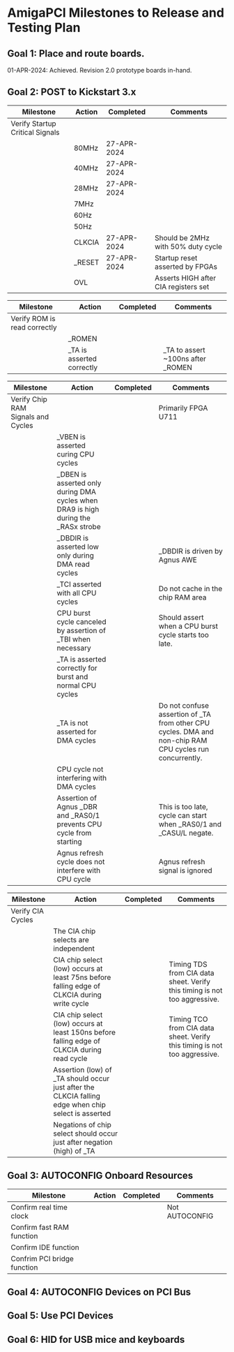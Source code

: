 # AmigaPCI Milestones to Release and Testing Plan

## Goal 1: Place and route boards.

01-APR-2024: Achieved. Revision 2.0 prototype boards in-hand.

## Goal 2: POST to Kickstart 3.x

Milestone|Action|Completed|Comments
-|-|-|-
Verify Startup Critical Signals|||
||80MHz|27-APR-2024|
||40MHz|27-APR-2024|
||28MHz|27-APR-2024|
||7MHz||
||60Hz||
||50Hz||
||CLKCIA|27-APR-2024|Should be 2MHz with 50% duty cycle
||_RESET|27-APR-2024|Startup reset asserted by FPGAs
||OVL||Asserts HIGH after CIA registers set

Milestone|Action|Completed|Comments
-|-|-|-
Verify ROM is read correctly|||
||_ROMEN||
||_TA is asserted correctly||_TA to assert ~100ns after _ROMEN

Milestone|Action|Completed|Comments
-|-|-|-
Verify Chip RAM Signals and Cycles|||Primarily FPGA U711
||_VBEN is asserted curing CPU cycles
||_DBEN is asserted only during DMA cycles when DRA9 is high during the _RASx strobe
||_DBDIR is asserted low only during DMA read cycles||_DBDIR is driven by Agnus AWE
||_TCI asserted with all CPU cycles||Do not cache in the chip RAM area
||CPU burst cycle canceled by assertion of _TBI when necessary||Should assert when a CPU burst cycle starts too late.
||_TA is asserted correctly for burst and normal CPU cycles||
||_TA is not asserted for DMA cycles||Do not confuse assertion of _TA from other CPU cycles. DMA and non-chip RAM CPU cycles run concurrently.
||CPU cycle not interfering with DMA cycles||
||Assertion of Agnus _DBR and _RAS0/1 prevents CPU cycle from starting||This is too late, cycle can start when _RAS0/1 and _CASU/L negate.
||Agnus refresh cycle does not interfere with CPU cycle||Agnus refresh signal is ignored

Milestone|Action|Completed|Comments
-|-|-|-
Verify CIA Cycles|||
||The CIA chip selects are independent
||CIA chip select (low) occurs at least 75ns before falling edge of CLKCIA during write cycle||Timing TDS from CIA data sheet. Verify this timing is not too aggressive.
||CIA chip select (low) occurs at least 150ns before falling edge of CLKCIA during read cycle||Timing TCO from CIA data sheet. Verify this timing is not too aggressive.
||Assertion (low) of _TA should occur just after the CLKCIA falling edge when chip select is asserted
||Negations of chip select should occur just after negation (high) of _TA

## Goal 3: AUTOCONFIG Onboard Resources  

Milestone|Action|Completed|Comments
-|-|-|-
Confirm real time clock|||Not AUTOCONFIG
Confirm fast RAM function|||
Confirm IDE function|||
Confrim PCI bridge function|||

## Goal 4: AUTOCONFIG Devices on PCI Bus

## Goal 5: Use PCI Devices

## Goal 6: HID for USB mice and keyboards
